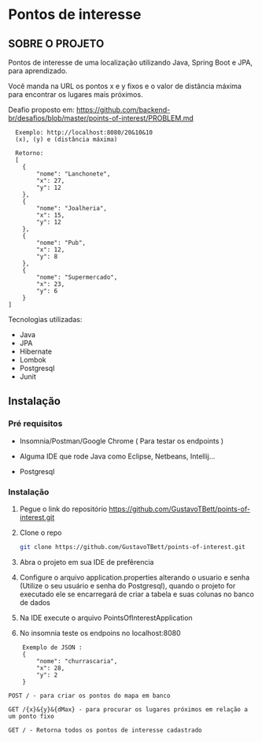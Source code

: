 # Pontos de interesse

<!-- SOBRE O PROJETO -->
## SOBRE O PROJETO

Pontos de interesse de uma localização utilizando Java, Spring Boot e JPA, para aprendizado. 

Você manda na URL os pontos x e y fixos e o valor de distância máxima para encontrar os lugares mais próximos.

Deafio proposto em: https://github.com/backend-br/desafios/blob/master/points-of-interest/PROBLEM.md

```
  Exemplo: http://localhost:8080/20&10&10
  (x), (y) e (distância máxima)
  
  Retorno:
  [
    {
        "nome": "Lanchonete",
        "x": 27,
        "y": 12
    },
    {
        "nome": "Joalheria",
        "x": 15,
        "y": 12
    },
    {
        "nome": "Pub",
        "x": 12,
        "y": 8
    },
    {
        "nome": "Supermercado",
        "x": 23,
        "y": 6
    }
]
```

Tecnologias utilizadas:
* Java
* JPA
* Hibernate
* Lombok
* Postgresql
* Junit

<!-- GETTING STARTED -->
## Instalação

### Pré requisitos

* Insomnia/Postman/Google Chrome ( Para testar os endpoints ) 

* Alguma IDE que rode Java como Eclipse, Netbeans, Intellij... 

* Postgresql


### Instalação

1. Pegue o link do repositório https://github.com/GustavoTBett/points-of-interest.git
2. Clone o repo
   ```sh
   git clone https://github.com/GustavoTBett/points-of-interest.git
   ```
3. Abra o projeto em sua IDE de prefêrencia

4. Configure o arquivo application.properties alterando o usuario e senha (Utilize o seu usuário e senha do Postgresql), quando o projeto for executado ele se encarregará de criar a tabela e suas colunas no banco de dados

5. Na IDE execute o arquivo PointsOfInterestApplication

6. No insomnia teste os endpoins no localhost:8080

```
    Exemplo de JSON :
    {
        "nome": "churrascaria",
        "x": 28,
        "y": 2
    }
 ```

   ```JS
   POST / - para criar os pontos do mapa em banco
   
   GET /{x}&{y}&{dMax} - para procurar os lugares próximos em relação a um ponto fixo
   
   GET / - Retorna todos os pontos de interesse cadastrado
   ```
